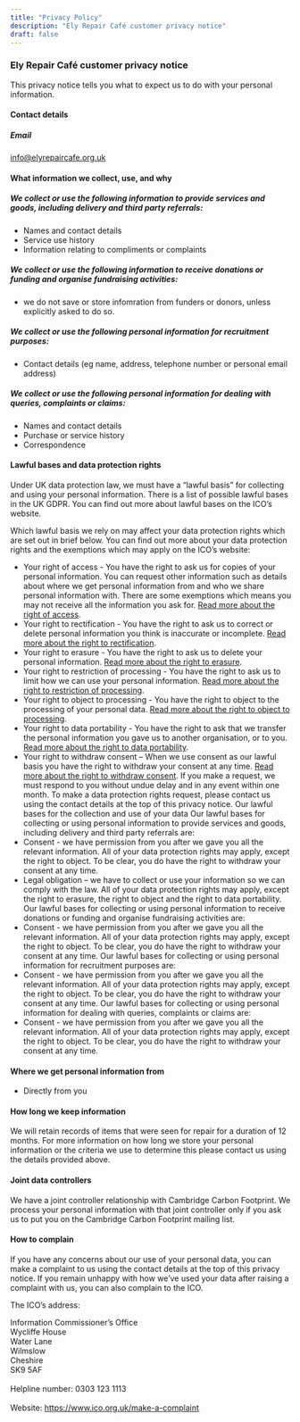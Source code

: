 ```yaml
---
title: "Privacy Policy"
description: "Ely Repair Café customer privacy notice"
draft: false
---
```


### Ely Repair Café customer privacy notice

This privacy notice tells you what to expect us to do with your personal information.


#### Contact details
##### Email

info@elyrepaircafe.org.uk

#### What information we collect, use, and why

##### We collect or use the following information to provide services and goods, including delivery and third party referrals:

- Names and contact details
- Service use history
- Information relating to compliments or complaints

##### We collect or use the following information to receive donations or funding and organise fundraising activities:

- we do not save or store infomration from funders or donors, unless explicitly asked to do so.

##### We collect or use the following personal information for recruitment purposes:

- Contact details (eg name, address, telephone number or personal email address)

##### We collect or use the following personal information for dealing with queries, complaints or claims:

- Names and contact details
- Purchase or service history
- Correspondence


#### Lawful bases and data protection rights

Under UK data protection law, we must have a “lawful basis” for collecting and using your personal information. There is a list of possible lawful bases in the UK GDPR. You can find out more about lawful bases on the ICO’s website.

Which lawful basis we rely on may affect your data protection rights which are set out in brief below. You can find out more about your data protection rights and the exemptions which may apply on the ICO’s website:

- Your right of access - You have the right to ask us for copies of your personal information. You can request other information such as details about where we get personal information from and who we share personal information with. There are some exemptions which means you may not receive all the information you ask for. [Read more about the right of access](https://ico.org.uk/for-organisations/advice-for-small-organisations/privacy-notices-and-cookies/create-your-own-privacy-notice/your-data-protection-rights/#roa).
- Your right to rectification - You have the right to ask us to correct or delete personal information you think is inaccurate or incomplete. [Read more about the right to rectification](https://ico.org.uk/for-organisations/advice-for-small-organisations/privacy-notices-and-cookies/create-your-own-privacy-notice/your-data-protection-rights/#rtr).
- Your right to erasure - You have the right to ask us to delete your personal information. [Read more about the right to erasure](https://ico.org.uk/for-organisations/advice-for-small-organisations/privacy-notices-and-cookies/create-your-own-privacy-notice/your-data-protection-rights/#rte).
- Your right to restriction of processing - You have the right to ask us to limit how we can use your personal information. [Read more about the right to restriction of processing](https://ico.org.uk/for-organisations/advice-for-small-organisations/privacy-notices-and-cookies/create-your-own-privacy-notice/your-data-protection-rights/#rtrop).
- Your right to object to processing - You have the right to object to the processing of your personal data. [Read more about the right to object to processing](https://ico.org.uk/for-organisations/advice-for-small-organisations/privacy-notices-and-cookies/create-your-own-privacy-notice/your-data-protection-rights/#rto).
- Your right to data portability - You have the right to ask that we transfer the personal information you gave us to another organisation, or to you. [Read more about the right to data portability](https://ico.org.uk/for-organisations/advice-for-small-organisations/privacy-notices-and-cookies/create-your-own-privacy-notice/your-data-protection-rights/#rtdp).
- Your right to withdraw consent – When we use consent as our lawful basis you have the right to withdraw your consent at any time. [Read more about the right to withdraw consent](https://ico.org.uk/for-organisations/advice-for-small-organisations/privacy-notices-and-cookies/create-your-own-privacy-notice/your-data-protection-rights/#rtwc).
If you make a request, we must respond to you without undue delay and in any event within one month.
To make a data protection rights request, please contact us using the contact details at the top of this privacy notice.
Our lawful bases for the collection and use of your data
Our lawful bases for collecting or using personal information to provide services and goods, including delivery and third party referrals are:
- Consent - we have permission from you after we gave you all the relevant information. All of your data protection rights may apply, except the right to object. To be clear, you do have the right to withdraw your consent at any time.
- Legal obligation – we have to collect or use your information so we can comply with the law. All of your data protection rights may apply, except the right to erasure, the right to object and the right to data portability.
Our lawful bases for collecting or using personal information to receive donations or funding and organise fundraising activities are:
- Consent - we have permission from you after we gave you all the relevant information. All of your data protection rights may apply, except the right to object. To be clear, you do have the right to withdraw your consent at any time.
Our lawful bases for collecting or using personal information for recruitment purposes are:
- Consent - we have permission from you after we gave you all the relevant information. All of your data protection rights may apply, except the right to object. To be clear, you do have the right to withdraw your consent at any time.
Our lawful bases for collecting or using personal information for dealing with queries, complaints or claims are:
- Consent - we have permission from you after we gave you all the relevant information. All of your data protection rights may apply, except the right to object. To be clear, you do have the right to withdraw your consent at any time.

#### Where we get personal information from

- Directly from you
#### How long we keep information

We will retain records of items that were seen for repair for a duration of 12 months. 
For more information on how long we store your personal information or the criteria we use to determine this please contact us using the details provided above. 

#### Joint data controllers

We have a joint controller relationship with Cambridge Carbon Footprint. We process your personal information with that joint controller only if you ask us to put you on the Cambridge Carbon Footprint mailing list.

#### How to complain

If you have any concerns about our use of your personal data, you can make a complaint to us using the contact details at the top of this privacy notice.
If you remain unhappy with how we’ve used your data after raising a complaint with us, you can also complain to the ICO.

The ICO’s address:
        

<Notice type="tip"> Information Commissioner’s Office<br>
  Wycliffe House<br>
  Water Lane<br>
  Wilmslow<br>
  Cheshire<br>
  SK9 5AF<br>
  &nbsp;<br>
  Helpline number: 0303 123 1113<br>
  &nbsp;<br>
  Website: https://www.ico.org.uk/make-a-complaint<br>
</Notice>

